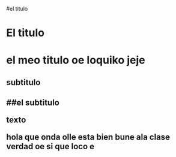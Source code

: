 #el titulo
<h1>El titulo<h1>
el meo titulo oe loquiko jeje
<h2>subtitulo<h2>
##el subtitulo


texto

hola que onda olle esta bien bune ala clase verdad oe si que loco e